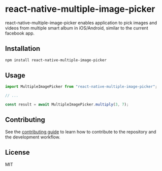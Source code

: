 # react-native-multiple-image-picker

react-native-multiple-image-picker enables application to pick images and videos from multiple smart album in iOS/Android, similar to the current facebook app.

## Installation

```sh
npm install react-native-multiple-image-picker
```

## Usage

```js
import MultipleImagePicker from "react-native-multiple-image-picker";

// ...

const result = await MultipleImagePicker.multiply(3, 7);
```

## Contributing

See the [contributing guide](CONTRIBUTING.md) to learn how to contribute to the repository and the development workflow.

## License

MIT
